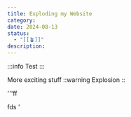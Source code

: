 ```yaml
---
title: Exploding my Website
category: 
date: 2024-08-13
status:
  - "[[🪴]]"
description:
---
```


:::info
Test
:::



More exciting stuff
::warning
Explosion
::


'''ff

fds
'

